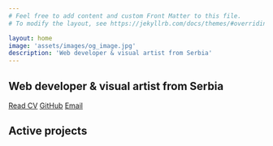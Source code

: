 ```yaml
---
# Feel free to add content and custom Front Matter to this file.
# To modify the layout, see https://jekyllrb.com/docs/themes/#overriding-theme-defaults

layout: home
image: 'assets/images/og_image.jpg'
description: 'Web developer & visual artist from Serbia'
---
```


## Web developer & visual artist from Serbia

[Read CV](/cv)
[GitHub](https://www.github.com/emilosman)
[Email](mailto:emilosmanbegovic@gmail.com)

## Active projects
